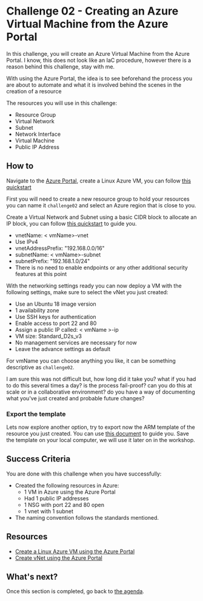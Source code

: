 # Challenge 02 - Creating an Azure Virtual Machine from the Azure Portal

In this challenge, you will create an Azure Virtual Machine from the Azure Portal. I know, this does not look like an IaC procedure, however there is a reason behind this challenge, stay with me.

With using the Azure Portal, the idea is to see beforehand the process you are about to automate and what it is involved behind the scenes in the creation of a resource

The resources you will use in this challenge:

- Resource Group
- Virtual Network
- Subnet
- Network Interface
- Virtual Machine
- Public IP Address

## How to

Navigate to the [Azure Portal](https://portal.azure.com/), create a Linux Azure VM, you can follow [this quickstart](https://docs.microsoft.com/azure/virtual-machines/linux/quick-create-portal)

First you will need to create a new resource group to hold your resources you can name it `challenge02` and select an Azure region that is close to you.

Create a Virtual Network and Subnet using a basic CIDR block to allocate an IP block, you can follow [this quickstart](https://docs.microsoft.com/azure/virtual-network/quick-create-portal) to guide you.

- vnetName: < vmName>-vnet
- Use IPv4
- vnetAddressPrefix: "192.168.0.0/16"
- subnetName: < vmName>-subnet
- subnetPrefix: "192.168.1.0/24"
- There is no need to enable endpoints or any other additional security features at this point

With the networking settings ready you can now deploy a VM with the following settings, make sure to select the vNet you just created:

- Use an Ubuntu 18 image version
- 1 availability zone
- Use SSH keys for authentication
- Enable access to port 22 and 80
- Assign a public IP called: < vmName >-ip
- VM size: Standard_D2s_v3
- No management services are necessary for now
- Leave the advance settings as default

For vmName you can choose anything you like, it can be something descriptive as `challenge02`.

I am sure this was not difficult but, how long did it take you? what if you had to do this several times a day? is the process fail-proof? can you do this at scale or in a collaborative environment? do you have a way of documenting what you've just created and probable future changes?

### Export the template

Lets now explore another option, try to export now the ARM template of the resource you just created. You can use [this document](https://docs.microsoft.com/azure/azure-resource-manager/templates/export-template-portal#export-template-from-a-resource-group) to guide you. Save the template on your local computer, we will use it later on in the workshop.

## Success Criteria

You are done with this challenge when you have successfully:

- Created the following resources in Azure:
  - 1 VM in Azure using the Azure Portal
  - Had 1 public IP addresses
  - 1 NSG with port 22 and 80 open
  - 1 vnet with 1 subnet
- The naming convention follows the standards mentioned.

## Resources

- [Create a Linux Azure VM using the Azure Portal](https://docs.microsoft.com/azure/virtual-machines/linux/quick-create-portal)
- [Create vNet using the Azure Portal](https://docs.microsoft.com/azure/virtual-network/quick-create-portal)

## What's next?

Once this section is completed, go back to [the agenda](../../README.md#challenges).
